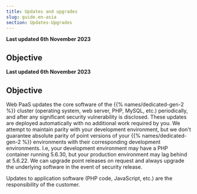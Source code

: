 ```yaml
---
title: Updates and upgrades
slug: guide.en-asia
section: Updates-Upgrades
---
```


**Last updated 6th November 2023**



## Objective  

**Last updated 6th November 2023**



## Objective  

Web PaaS updates the core software of the {{% names/dedicated-gen-2 %}} cluster (operating system, web server, PHP, MySQL, etc.) periodically, and after any significant security vulnerability is disclosed.
These updates are deployed automatically with no additional work required by you.
We attempt to maintain parity with your development environment, but we don't guarantee absolute parity of point versions of your {{% names/dedicated-gen-2 %}} environments with their corresponding development environments.
I.e, your development environment may have a PHP container running 5.6.30, but your production environment may lag behind at 5.6.22.
We can upgrade point releases on request and always upgrade the underlying software in the event of security release.

Updates to application software (PHP code, JavaScript, etc.) are the responsibility of the customer.
